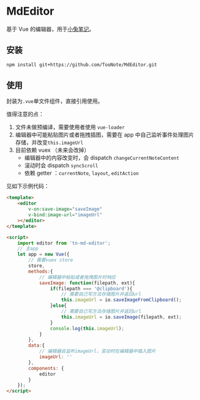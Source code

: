 # MdEditor

基于 Vue 的编辑器，用于[小兔笔记](https://xiaotu.io)。

## 安装

```sh
npm install git+https://github.com/TooNote/MdEditor.git
```

## 使用

封装为`.vue`单文件组件，直接引用使用。

值得注意的点：

1. 文件未做预编译，需要使用者使用 `vue-loader`
2. 编辑器中可能粘贴图片或者拖拽插图，需要在 app 中自己监听事件处理图片存储，并改变`this.imageUrl`
3. 目前依赖 vuex （未来会改掉）
    - 编辑器中的内容改变时，会 dispatch `changeCurrentNoteContent`
    - 滚动时会 dispatch `syncScroll`
    - 依赖 getter ：`currentNote`, `layout`, `editAction`

见如下示例代码：

```html
<template>
    <editor
        v-on:save-image="saveImage"
        v-bind:image-url="imageUrl"
    ></editor>
</template>

<script>
    import editor from 'tn-md-editor';
    // 主app
    let app = new Vue({
        // 需要vuex store
        store,
        methods:{
            // 编辑器中粘贴或者拖拽图片时响应
            saveImage: function(filepath, ext){
                if(filepath === '@clipboard'){
                    // 需要自己写方法存储图片并返回url
                    this.imageUrl = io.saveImageFromClipboard();
                }else{
                    // 需要自己写方法存储图片并返回url
                    this.imageUrl = io.saveImage(filepath, ext);
                }
                console.log(this.imageUrl);
            }
        },
        data:{
            // 编辑器会监听imageUrl，变动时在编辑器中插入图片
            imageUrl: ''
        },
        components: {
            editor
        }
    });
</script>
```